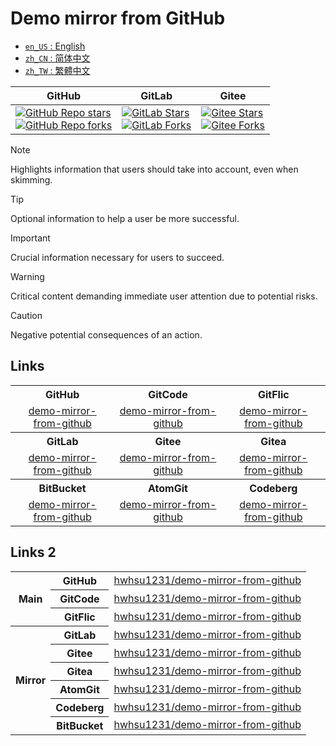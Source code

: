 # Demo mirror from GitHub

<ul>
  <li><a href="./README.md"><code>en_US</code> : English</a></li>
  <li><a href="./README.zh_CN.md"><code>zh_CN</code> : 简体中文</a></li>
  <li><a href="./README.zh_TW.md"><code>zh_TW</code> : 繁體中文</a></li>
</ul>

<div align="center">
  <table>
    <thead>
      <tr>
        <th style="text-align: center; vertical-align: middle;">GitHub</th>
        <th style="text-align: center; vertical-align: middle;">GitLab</th>
        <th style="text-align: center; vertical-align: middle;">Gitee</th>
      </tr>
    </thead>
    <tbody>
      <tr>
        <td>
          <a href="https://github.com/hwhsu1231/demo-mirror-from-github/stargazers">
            <img alt="GitHub Repo stars" src="https://img.shields.io/github/stars/hwhsu1231/demo-mirror-from-github?style=flat&logo=github" />
          </a><br />
          <a href="https://github.com/hwhsu1231/demo-mirror-from-github/forks">
            <img alt="GitHub Repo forks" src="https://img.shields.io/github/forks/hwhsu1231/demo-mirror-from-github?style=flat&logo=github" />
          </a>
        </td>
        <td>
          <a href="https://gitlab.com/hwhsu1231/demo-mirror-from-github/-/starrers">
            <img alt="GitLab Stars" src="https://img.shields.io/gitlab/stars/hwhsu1231%2Fdemo-mirror-from-github?gitlab_url=https%3A%2F%2Fgitlab.com&style=flat&logo=gitlab" />
          </a><br />
          <a href="https://gitlab.com/hwhsu1231/demo-mirror-from-github/-/forks">
            <img alt="GitLab Forks" src="https://img.shields.io/gitlab/forks/hwhsu1231%2Fdemo-mirror-from-github?gitlab_url=https%3A%2F%2Fgitlab.com&style=flat&logo=gitlab" />
          </a>
        </td>
        <td>
          <a href='https://gitee.com/hwhsu1231/demo-mirror-from-github/stargazers'>
            <img alt="Gitee Stars" src='https://gitee.com/hwhsu1231/demo-mirror-from-github/badge/star.svg?theme=dark' alt='star' />
          </a><br />
          <a href='https://gitee.com/hwhsu1231/demo-mirror-from-github/members'>
            <img alt="Gitee Forks" src='https://gitee.com/hwhsu1231/demo-mirror-from-github/badge/fork.svg?theme=dark' alt='fork' />
          </a>
        </td>
      </tr>
    </tbody>
  </table>
</div>

> [!NOTE]
> Highlights information that users should take into account, even when skimming.

> [!TIP]
> Optional information to help a user be more successful.

> [!IMPORTANT]
> Crucial information necessary for users to succeed.

> [!WARNING]
> Critical content demanding immediate user attention due to potential risks.

> [!CAUTION]
> Negative potential consequences of an action.

## Links

<div align="center">
  <table>
    <tbody>
      <!-- Row 1 -->
      <tr>
        <th colspan="1" style="text-align: center; vertical-align: middle; width: 33%;">GitHub</th>
        <th colspan="1" style="text-align: center; vertical-align: middle; width: 34%;">GitCode</th>
        <th colspan="1" style="text-align: center; vertical-align: middle; width: 33%;">GitFlic</th>
      </tr>
      <!-- Row 2 -->
      <tr>
        <td colspan="1" style="text-align: center; vertical-align: middle; width: 33%;">
          <a href="https://github.com/hwhsu1231/demo-mirror-from-github" target="_blank">demo-mirror-from-github</a>
        </td>
        <td colspan="1" style="text-align: center; vertical-align: middle; width: 34%;">
          <a href="https://gitcode.com/hwhsu1231/demo-mirror-from-github" target="_blank">demo-mirror-from-github</a>
        </td>
        <td colspan="1" style="text-align: center; vertical-align: middle; width: 33%;">
          <a href="https://gitflic.ru/project/hwhsu1231/demo-mirror-from-github" target="_blank">demo-mirror-from-github</a>
        </td>
      </tr>
      <!-- Row 3 -->
      <tr>
        <th colspan="1" style="text-align: center; vertical-align: middle; width: 33%;">GitLab</th>
        <th colspan="1" style="text-align: center; vertical-align: middle; width: 34%;">Gitee</th>
        <th colspan="1" style="text-align: center; vertical-align: middle; width: 33%;">Gitea</th>
      </tr>
      <!-- Row 4 -->
      <tr>
        <td colspan="1" style="text-align: center; vertical-align: middle; width: 33%;">
          <a href="https://gitlab.com/hwhsu1231/demo-mirror-from-github" target="_blank">demo-mirror-from-github</a>
        </td>
        <td colspan="1" style="text-align: center; vertical-align: middle; width: 34%;">
          <a href="https://gitee.com/hwhsu1231/demo-mirror-from-github" target="_blank">demo-mirror-from-github</a>
        </td>
        <td colspan="1" style="text-align: center; vertical-align: middle; width: 33%;">
          <a href="https://gitea.com/hwhsu1231/demo-mirror-from-github" target="_blank">demo-mirror-from-github</a>
        </td>
      </tr>
      <!-- Row 5 -->
      <tr>
        <th colspan="1" style="text-align: center; vertical-align: middle; width: 33%;">BitBucket</th>
        <th colspan="1" style="text-align: center; vertical-align: middle; width: 34%;">AtomGit</th>
        <th colspan="1" style="text-align: center; vertical-align: middle; width: 33%;">Codeberg</th>
      </tr>
      <!-- Row 6 -->
      <tr>
        <td colspan="1" style="text-align: center; vertical-align: middle; width: 33%;">
          <a href="https://bitbucket.org/hwhsu1231/demo-mirror-from-github" target="_blank">demo-mirror-from-github</a>
        </td>
        <td colspan="1" style="text-align: center; vertical-align: middle; width: 34%;">
          <a href="https://atomgit.com/hwhsu1231/demo-mirror-from-github" target="_blank">demo-mirror-from-github</a>
        </td>
        <td colspan="1" style="text-align: center; vertical-align: middle; width: 33%;">
          <a href="https://codeberg.org/hwhsu1231/demo-mirror-from-github" target="_blank">demo-mirror-from-github</a>
        </td>
      </tr>
    </tbody>
  </table>
</div>

## Links 2

<div align="center">
  <table>
    <tbody>
      <!-- Main -->
      <tr>
        <th rowspan="3" style="text-align: center; vertical-align: middle;">Main</th>
        <th style="text-align: center; vertical-align: middle;">GitHub</th>
        <td style="text-align: center; vertical-align: middle;">
          <a href="https://github.com/hwhsu1231/demo-mirror-from-github" target="_blank">hwhsu1231/demo-mirror-from-github</a>
        </td>
      </tr>
      <tr>
        <th style="text-align: center; vertical-align: middle;">GitCode</th>
        <td style="text-align: center; vertical-align: middle;">
          <a href="https://gitcode.com/hwhsu1231/demo-mirror-from-github" target="_blank">hwhsu1231/demo-mirror-from-github</a>
        </td>
      </tr>
      <tr>
        <th style="text-align: center; vertical-align: middle;">GitFlic</th>
        <td style="text-align: center; vertical-align: middle;">
          <a href="https://gitflic.ru/project/hwhsu1231/demo-mirror-from-github" target="_blank">hwhsu1231/demo-mirror-from-github</a>
        </td>
      </tr>
      <!-- Mirror -->
      <tr>
        <th rowspan="6" style="text-align: center; vertical-align: middle;">Mirror</th>
        <th style="text-align: center; vertical-align: middle;">GitLab</th>
        <td style="text-align: center; vertical-align: middle;">
          <a href="https://gitlab.com/hwhsu1231/demo-mirror-from-github" target="_blank">hwhsu1231/demo-mirror-from-github</a>
        </td>
      </tr>
      <tr>
        <th style="text-align: center; vertical-align: middle;">Gitee</th>
        <td style="text-align: center; vertical-align: middle;">
          <a href="https://gitee.com/hwhsu1231/demo-mirror-from-github" target="_blank">hwhsu1231/demo-mirror-from-github</a>
        </td>
      </tr>
      <tr>
        <th style="text-align: center; vertical-align: middle;">Gitea</th>
        <td style="text-align: center; vertical-align: middle;">
          <a href="https://gitea.com/hwhsu1231/demo-mirror-from-github" target="_blank">hwhsu1231/demo-mirror-from-github</a>
        </td>
      </tr>
      <tr>
        <th style="text-align: center; vertical-align: middle;">AtomGit</th>
        <td style="text-align: center; vertical-align: middle;">
          <a href="https://atomgit.com/hwhsu1231/demo-mirror-from-github" target="_blank">hwhsu1231/demo-mirror-from-github</a>
        </td>
      </tr>
      <tr>
        <th style="text-align: center; vertical-align: middle;">Codeberg</th>
        <td style="text-align: center; vertical-align: middle;">
          <a href="https://codeberg.org/hwhsu1231/demo-mirror-from-github" target="_blank">hwhsu1231/demo-mirror-from-github</a>
        </td>
      </tr>
      <tr>
        <th style="text-align: center; vertical-align: middle;">BitBucket</th>
        <td style="text-align: center; vertical-align: middle;">
          <a href="https://bitbucket.org/hwhsu1231/demo-mirror-from-github" target="_blank">hwhsu1231/demo-mirror-from-github</a>
        </td>
      </tr>
    </tbody>
  </table>
</div>
